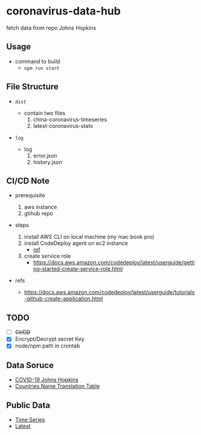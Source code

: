 # coronavirus-data-hub
fetch data from repo Johns Hopkins


## Usage

* command to build
    * `npm run start`


## File Structure
* `dist`
    * contain two files
        1. china-coronavirus-timeseries
        2. latest-coronavirus-stats

* `log`
    * log
        1. error.json
        2. history.json


## CI/CD Note

* prerequisite
    1. aws instance
    2. gtihub repo

* steps
    1. install AWS CLI on local machine (my mac book pro)
    2. install CodeDeploy agent on ec2 instance
        * [ref](https://docs.aws.amazon.com/codedeploy/latest/userguide/codedeploy-agent-operations-install-linux.html)
    3. create service role
        * https://docs.aws.amazon.com/codedeploy/latest/userguide/getting-started-create-service-role.html

* refs
    * https://docs.aws.amazon.com/codedeploy/latest/userguide/tutorials-github-create-application.html

## TODO
* [ ] ~~CI/CD~~
* [X] Encrypt/Decrypt secret Key
* [X] node/npm path in crontab

## Data Soruce
* [COVID-19 Johns Hopkins](https://github.com/CSSEGISandData/COVID-19)
* [Countries Name Translation Table](https://www.mofa.gov.tw/News_Content_M_2.aspx?n=A30D6E978846B3C0&sms=BA727B25FD99C6CC&s=6B456DA895AB3809)

## Public Data
* [Time Series](https://tpts-public.s3-ap-southeast-1.amazonaws.com/china-coronavirus-timeseries.json)
* [Latest](https://tpts-public.s3-ap-southeast-1.amazonaws.com/latest-coronavirus-stats.json)
